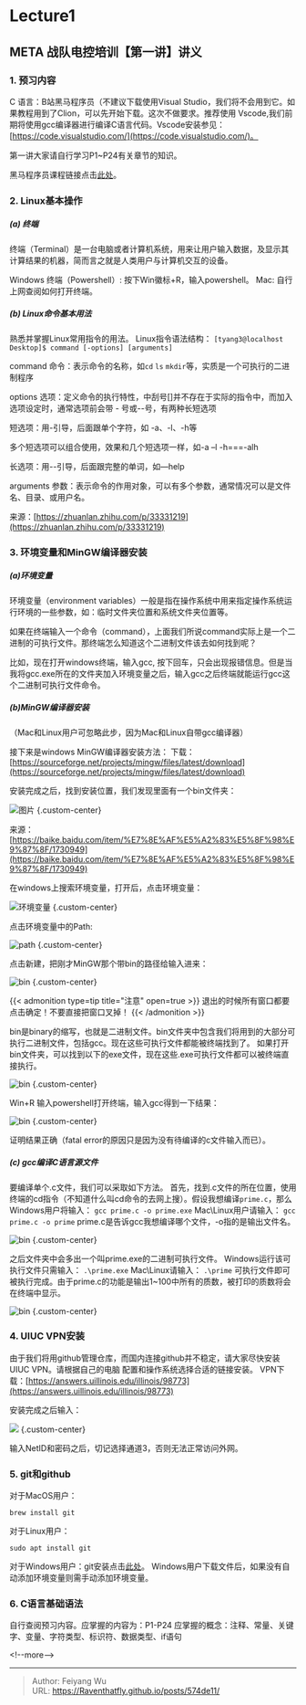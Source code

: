 # Lecture1

## META 战队电控培训【第一讲】讲义
### 1. 预习内容
C 语言：B站黑马程序员（不建议下载使用Visual Studio，我们将不会用到它。如果教程用到了Clion，可以先开始下载。这次不做要求。推荐使用 Vscode,我们前期将使用gcc编译器进行编译C语言代码。Vscode安装参见：[https://code.visualstudio.com/](https://code.visualstudio.com/)。

第一讲大家请自行学习P1~P24有关章节的知识。

黑马程序员课程链接点击[此处](https://www.bilibili.com/video/BV1Xa4y1k7LU?p=14&amp;vd_source=b710c0374cb950d2cc5713ef9df39177)。
### 2. Linux基本操作

##### (a) 终端
终端（Terminal）是一台电脑或者计算机系统，用来让用户输入数据，及显示其计算结果的机器，简而言之就是人类用户与计算机交互的设备。

Windows 终端（Powershell）: 按下Win徽标&#43;R，输入powershell。
Mac: 自行上网查阅如何打开终端。

##### (b) Linux命令基本用法
熟悉并掌握Linux常用指令的用法。
Linux指令语法结构：
`[tyang3@localhost Desktop]$ command [-options] [arguments]`

command 命令：表示命令的名称，如`cd` `ls` `mkdir`等，实质是一个可执行的二进制程序

options 选项：定义命令的执行特性，中刮号[]并不存在于实际的指令中，而加入选项设定时，通常选项前会带 - 号或--号，有两种长短选项

短选项：用-引导，后面跟单个字符，如 -a、-l、-h等

多个短选项可以组合使用，效果和几个短选项一样，如-a –l -h===-alh

长选项：用--引导，后面跟完整的单词，如—help

arguments 参数：表示命令的作用对象，可以有多个参数，通常情况可以是文件名、目录、或用户名。

来源：[https://zhuanlan.zhihu.com/p/33331219](https://zhuanlan.zhihu.com/p/33331219)

### 3. 环境变量和MinGW编译器安装


##### (a)环境变量
环境变量（environment variables）一般是指在操作系统中用来指定操作系统运行环境的一些参数，如：临时文件夹位置和系统文件夹位置等。

如果在终端输入一个命令（command），上面我们所说command实际上是一个二进制的可执行文件。那终端怎么知道这个二进制文件该去如何找到呢？

比如，现在打开windows终端，输入gcc, 按下回车，只会出现报错信息。但是当我将gcc.exe所在的文件夹加入环境变量之后，输入gcc之后终端就能运行gcc这个二进制可执行文件命令。

##### (b)MinGW编译器安装
（Mac和Linux用户可忽略此步，因为Mac和Linux自带gcc编译器）

接下来是windows MinGW编译器安装方法：
下载：[https://sourceforge.net/projects/mingw/files/latest/download](https://sourceforge.net/projects/mingw/files/latest/download)

安装完成之后，找到安装位置，我们发现里面有一个bin文件夹：

![图片](/figures/bin.png)
{.custom-center}

来源：[https://baike.baidu.com/item/%E7%8E%AF%E5%A2%83%E5%8F%98%E9%87%8F/1730949](https://baike.baidu.com/item/%E7%8E%AF%E5%A2%83%E5%8F%98%E9%87%8F/1730949)

在windows上搜索环境变量，打开后，点击环境变量：

![环境变量](/figures/环境变量.png)
{.custom-center}

点击环境变量中的Path:

![path](/figures/path.png)
{.custom-center}

点击新建，把刚才MinGW那个带bin的路径给输入进来：

![bin](/figures/bin2.png)
{.custom-center}

{{&lt; admonition type=tip title=&#34;注意&#34; open=true &gt;}}
退出的时候所有窗口都要点击确定！不要直接把窗口叉掉！
{{&lt; /admonition &gt;}}


bin是binary的缩写，也就是二进制文件。bin文件夹中包含我们将用到的大部分可执行二进制文件，包括gcc。现在这些可执行文件都能被终端找到了。
如果打开bin文件夹，可以找到以下的exe文件，现在这些.exe可执行文件都可以被终端直接执行。

![bin](/figures/bin3.png)
{.custom-center}

Win&#43;R 输入powershell打开终端，输入gcc得到一下结果：

![bin](/figures/gcc-out.png)
{.custom-center}

证明结果正确（fatal error的原因只是因为没有待编译的c文件输入而已）。

##### (c) gcc编译C语言源文件
要编译单个.c文件，我们可以采取如下方法。
首先，找到.c文件的所在位置，使用终端的cd指令（不知道什么叫cd命令的去网上搜）。假设我想编译`prime.c`，那么Windows用户将输入：
`gcc prime.c -o prime.exe`
Mac\Linux用户请输入：
`gcc prime.c -o prime`
prime.c是告诉gcc我想编译哪个文件，-o指的是输出文件名。

![bin](/figures/teach1.png)
{.custom-center}

之后文件夹中会多出一个叫prime.exe的二进制可执行文件。
Windows运行该可执行文件只需输入：
`.\prime.exe`
Mac\Linux请输入：
`.\prime`
可执行文件即可被执行完成。由于prime.c的功能是输出1~100中所有的质数，被打印的质数将会在终端中显示。

![bin](/figures/prime.png)
{.custom-center}

### 4.  UIUC VPN安装
由于我们将用github管理仓库，而国内连接github并不稳定，请大家尽快安装UIUC VPN。请根据自己的电脑
配置和操作系统选择合适的链接安装。
VPN下载：[https://answers.uillinois.edu/illinois/98773](https://answers.uillinois.edu/illinois/98773)

安装完成之后输入：

![](/figures/vpn1.png)
{.custom-center}

输入NetID和密码之后，切记选择通道3，否则无法正常访问外网。

### 5. git和github


对于MacOS用户：
```shell
brew install git
```
对于Linux用户：
```shell
sudo apt install git
```
对于Windows用户：git安装点击[此处](https://git-scm.com/downloads)。
Windows用户下载文件后，如果没有自动添加环境变量则需手动添加环境变量。

### 6. C语言基础语法
自行查阅预习内容。应掌握的内容为：P1-P24
应掌握的概念：注释、常量、关键字、变量、字符类型、标识符、数据类型、if语句

&lt;!--more--&gt;


---

> Author: Feiyang Wu  
> URL: https://Raventhatfly.github.io/posts/574de11/  

